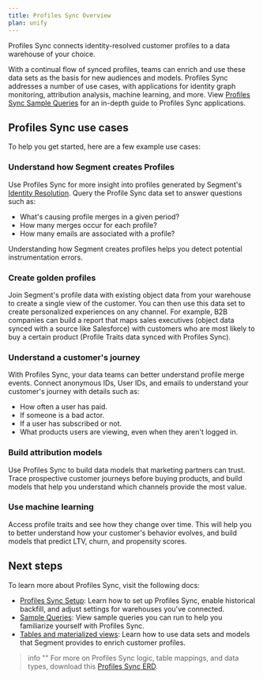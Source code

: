 ```yaml
---
title: Profiles Sync Overview
plan: unify
---
```


Profiles Sync connects identity-resolved customer profiles to a data warehouse of your choice.

With a continual flow of synced profiles, teams can enrich and use these data sets as the basis for new audiences and models. Profiles Sync addresses a number of use cases, with applications for identity graph monitoring, attribution analysis, machine learning, and more. View [Profiles Sync Sample Queries](/docs/unify/profiles-sync/sample-queries) for an in-depth guide to Profiles Sync applications.


## Profiles Sync use cases

To help you get started, here are a few example use cases:

### Understand how Segment creates Profiles

Use Profiles Sync for more insight into profiles generated by Segment's [Identity Resolution](/docs/unify/identity-resolution/). Query the Profile Sync data set to answer questions such as:
- What's causing profile merges in a given period?
- How many merges occur for each profile?
- How many emails are associated with a profile?

Understanding how Segment creates profiles helps you detect potential instrumentation errors.

### Create golden profiles

Join Segment's profile data with existing object data from your warehouse to create a single view of the customer. You can then use this data set to create personalized  experiences on any channel. For example, B2B companies can build a report that maps sales executives (object data synced with a source like Salesforce) with customers who are most likely to buy a certain product (Profile Traits data synced with Profiles Sync).

### Understand a customer's journey

With Profiles Sync, your data teams can better understand profile merge events. Connect anonymous IDs, User IDs, and emails to understand your customer's journey with details such as:
- How often a user has paid.
- If someone is a bad actor.
- If a user has subscribed or not.
- What products users are viewing, even when they aren't logged in.

### Build attribution models

Use Profiles Sync to build data models that marketing partners can trust. Trace prospective customer journeys before buying products, and build models that help you understand which channels provide the most value.


### Use machine learning

Access profile traits and see how they change over time. This will help you to better understand how your customer's behavior evolves, and build models that predict LTV, churn, and propensity scores.


## Next steps

To learn more about Profiles Sync, visit the following docs:

- [Profiles Sync Setup](/docs/unify/profiles-sync/): Learn how to set up Profiles Sync, enable historical backfill, and adjust settings for warehouses you've connected.
- [Sample Queries](/docs/unify/profiles-sync/sample-queries/): View sample queries you can run to help you familiarize yourself with Profiles Sync.
- [Tables and materialized views](/docs/unify/profiles-sync/tables/): Learn how to use data sets and models that Segment provides to enrich customer profiles.
 

> info ""
> For more on Profiles Sync logic, table mappings, and data types, download this [Profiles Sync ERD](/docs/unify/files/ERD.png).
